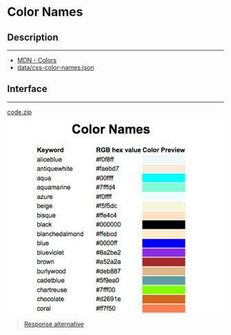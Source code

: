 # Color Names

## Description
---

* [MDN - Colors](https://developer.mozilla.org/en-US/docs/Web/CSS/color_value)
* [data/css-color-names.json](site/data/css-color-names.json)

## Interface
---

[code.zip](code.zip)

![](assets/layout.png)

> [Response alternative](code-response/)